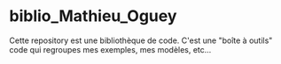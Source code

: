 # biblio_Mathieu_Oguey
Cette repository est une bibliothèque de code. C'est une "boîte à outils" code qui regroupes mes exemples, mes modèles, etc...
